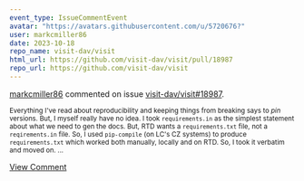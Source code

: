 ```yaml
---
event_type: IssueCommentEvent
avatar: "https://avatars.githubusercontent.com/u/5720676?"
user: markcmiller86
date: 2023-10-18
repo_name: visit-dav/visit
html_url: https://github.com/visit-dav/visit/pull/18987
repo_url: https://github.com/visit-dav/visit
---
```


<a href='https://github.com/markcmiller86' target='_blank'>markcmiller86</a> commented on issue <a href='https://github.com/visit-dav/visit/pull/18987' target='_blank'>visit-dav/visit#18987</a>.

<small>Everything I've read about reproducibility and keeping things from breaking says to *pin* versions. But, I myself really have no idea. I took `requirements.in` as the simplest statement about what we need to gen the docs. But, RTD wants a `requirements.txt` file, not a `reqirements.in` file. So, I used `pip-compile` (on LC's CZ systems) to produce `requirements.txt` which worked both manually, locally and on RTD. So, I took it verbatim and moved on....</small>

<a href='https://github.com/visit-dav/visit/pull/18987' target='_blank'>View Comment</a>